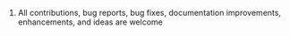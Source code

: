 1. All contributions, bug reports, bug fixes, documentation improvements, enhancements, and ideas are welcome

